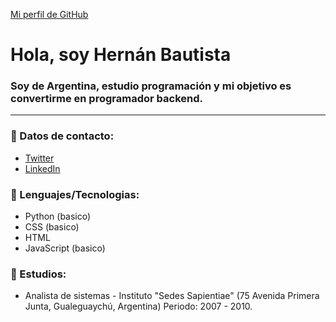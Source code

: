 [Mi perfil de GitHub](https://github.com/Hernan4280)
# Hola, soy Hernán Bautista
### Soy de Argentina, estudio programación y mi objetivo es convertirme en programador backend. 
***
### 🔷 Datos de contacto:
- [Twitter](https://twitter.com/HernanGchu)
- [LinkedIn](https://www.linkedin.com/in/julio-bautista-dev/)

### 🔷 Lenguajes/Tecnologias:
  - Python (basico)
  - CSS (basico)
  - HTML
  - JavaScript (basico)

### 🔷 Estudios:
  - Analista de sistemas - Instituto "Sedes Sapientiae" (75 Avenida Primera Junta, Gualeguaychú, Argentina) Periodo: 2007 - 2010.
